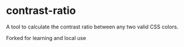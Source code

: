 # contrast-ratio
A tool to calculate the contrast ratio between any two valid CSS colors.

Forked for learning and local use
